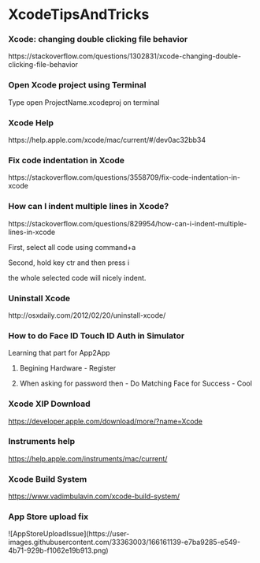 # XcodeTipsAndTricks

<h3>Xcode: changing double clicking file behavior</h3>
https://stackoverflow.com/questions/1302831/xcode-changing-double-clicking-file-behavior

<h3>Open Xcode project using Terminal </h3>
Type open ProjectName.xcodeproj on terminal

<h3>Xcode Help </h3>
https://help.apple.com/xcode/mac/current/#/dev0ac32bb34

<h3>Fix code indentation in Xcode </h3>
https://stackoverflow.com/questions/3558709/fix-code-indentation-in-xcode

<h3>How can I indent multiple lines in Xcode?</h3>
https://stackoverflow.com/questions/829954/how-can-i-indent-multiple-lines-in-xcode

First, select all code using command+a

Second, hold key ctr and then press i

the whole selected code will nicely indent.

<h3>Uninstall Xcode </h3>
http://osxdaily.com/2012/02/20/uninstall-xcode/

<h3>How to do Face ID Touch ID Auth in Simulator</h3>

Learning that part for App2App

1. Begining Hardware - Register

2. When asking for password then - Do Matching Face for Success - Cool


<h3> Xcode XIP Download </h3>

https://developer.apple.com/download/more/?name=Xcode

<h3> Instruments help</h3>

https://help.apple.com/instruments/mac/current/

<h3> Xcode Build System </h3>

https://www.vadimbulavin.com/xcode-build-system/

<h3> App Store upload fix</h3>
![AppStoreUploadIssue](https://user-images.githubusercontent.com/33363003/166161139-e7ba9285-e549-4b71-929b-f1062e19b913.png)



